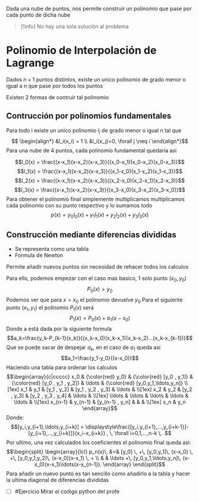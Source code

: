 Dada una nube de puntos, nos permite construir un polinomio que pase por cada punto de dicha nube

> [!info] No hay una sola solución al problema

# Polinomio de Interpolación de Lagrange
Dados $n+1$ puntos distintos, existe un unico polinomio de grado menor o igual a n que pase por todos los puntos

Existen 2 formas de contruir tal polinomio:

## Contrucción por polinomios fundamentales
Para todo i existe un unico polinomio $l_i$ de grado menor o igual n tal que
$$
\begin{align*}
&l_i(x_i) = 1 \\
&l_i(x_j)=0, \forall j \neq i
\end{align*}$$
Para una nube de 4 puntos, cada polinomio fundamental quedaría asi

$$l_0(x) = \frac{(x-x_1)(x-x_2)(x-x_3)}{(x_0-x_1)(x_0-x_2)(x_0-x_3)}$$
$$l_1(x) = \frac{(x-x_1)(x-x_2)(x-x_3)}{(x_1-x_0)(x_1-x_2)(x_1-x_3)}$$
$$l_2(x) = \frac{(x-x_1)(x-x_2)(x-x_3)}{(x_2-x_0)(x_2-x_1)(x_2-x_3)}$$
$$l_3(x) = \frac{(x-x_1)(x-x_2)(x-x_3)}{(x_3-x_0)(x_3-x_2)(x_3-x_0)}$$
Para obtener el polinomio final simplemente multiplicamos multiplicamos cada polinomio con su punto respectivo y lo sumamos todo
$$p(x) = y_0l_0(x)+y_1l_1(x)+y_2l_2(x)+y_3l_3(x)$$

## Construcción mediante diferencias divididas
- Se representa como una tabla
- Formula de Newton

Permite añadir nuevos puntos sin necesidad de rehacer todos los calculos

Para ello, podemos empezar con el caso mas basico, 1 solo punto $(x_0,y_0)$
$$P_0(x) = y_0$$
Podemos ver que para $x=x_0$ el polinomio devuelve $y_0$
Para el siguiente punto $(x_1,y_1)$ el polinomio $P_1(x)$ será $$P_1(x)=P_0(x)+a_1(x-x_0)$$
Donde a está dada por la siguiente formula$$a_k=\frac{y_k-P_{k-1}(x_k)}{(x_k-x_0)(x_k-x_1)(x_k-x_2)...(x_k-x_{k-1})}$$
Que se puede sacar de despejar $a_k$, en el caso de $a_1$ queda así$$a_1=\frac{y_1-y_0}{(x-x_0)}$$
Haciendo una tabla para ordenar los calculos 
$$\begin{array}{c|ccccc}
x_0 & {\color{red} y_0}  & {\color{red} [y_0 , y_1]} & {\color{red} [y_0 , y_1 , y_2]}  &  \ldots & {\color{red} [y_0,y_1,\ldots,y_n]}  \\[1ex]
x_1 & y_1  & [y_1 , y_2]  & [y_1 , y_2 , y_3] & \ldots &  \\[1ex]
x_2 & y_2  & [y_2 , y_3]  & [y_2 , y_3 , y_4] & \ldots &  \\[1ex]
\ldots & \ldots & \ldots & \ldots & \ldots &  \\[1ex]
x_{n-1} & y_{n-1}  & [y_{n-1} , y_n]  &  &  &  \\[1ex]
x_n & y_n 
\end{array}$$
Donde: $$[y_i,y_{i+1},\ldots,y_{i+k}] = 
    \displaystyle\frac{[y_i,y_{i+1},...,y_{i+k-1}]-[y_{i+1},...,y_{i+k}]}{x_i-x_{i+k}} , \, \forall 
    i=0,1,...,n-k \, .$$
Por ultimo, una vez calculados los coeficientes el polinomio final queda asi:
$$\begin{split}
\begin{array}{lcl}
p_n(x)\, &=& [y_0] \, +\, [y_0,y_1]\, (x-x_0) \, +\, [y_0,y_1,y_2]\, (x-x_0)(x-x_1) \, +  \\
         & & \ldots +\, [y_0,y_1,\ldots,y_n]\, (x-x_0)(x-x_1)\ldots(x-x_{n-1}).
\end{array}
\end{split}$$
Para añadir un nuevo punto es tan sencillo como añadirlo a la tabla y hacer la ultima diagonal de diferencias divididas

- [ ] #Ejercicio Mirar el codigo python del profe